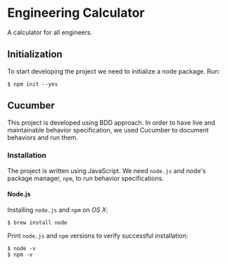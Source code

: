 # Engineering Calculator

A calculator for all engineers.

## Initialization

To start developing the project we need to initialize a node package. Run:

    $ npm init --yes

## Cucumber

This project is developed using BDD approach. In order to have live and
maintainable behavior specification, we used Cucumber to document behaviors and
run them.

### Installation

The project is written using JavaScript. We need `node.js` and node's package
manager, `npm`, to run behavior specifications.

#### Node.js

Installing `node.js` and `npm` on _OS X_:

    $ brew install node

Print `node.js` and `npm` versions to verify successful installation:

    $ node -v
    $ npm -v

